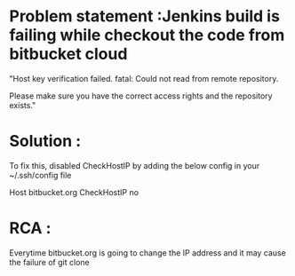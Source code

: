 # Problem statement :Jenkins build is failing while checkout the code from bitbucket cloud

"Host key verification failed.
fatal: Could not read from remote repository.

Please make sure you have the correct access rights
and the repository exists."

# Solution :

To fix this, disabled CheckHostIP by adding the below config in your ~/.ssh/config file

Host bitbucket.org
       CheckHostIP no

# RCA : 
Everytime bitbucket.org is going to  change the IP address and it may cause the failure of git clone       
